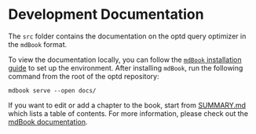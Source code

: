 # Development Documentation

The `src` folder contains the documentation on the optd query optimizer in the `mdBook` format.


To view the documentation locally, you can follow the [`mdBook` installation guide](https://rust-lang.github.io/mdBook/guide/installation.html) to set up the environment. After installing `mdBook`, run the following command from the root of the optd repository:

```shell
mdbook serve --open docs/
```

If you want to edit or add a chapter to the book, start from [SUMMARY.md](./src/SUMMARY.md) which lists a table of contents. For more information, please check out the [mdBook documentation](https://rust-lang.github.io/mdBook/format/index.html).
